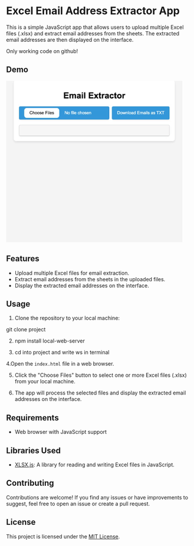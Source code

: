 # Excel Email Address Extractor App

This is a simple JavaScript app that allows users to upload multiple Excel files (.xlsx) and extract email addresses from the sheets. The extracted email addresses are then displayed on the interface.

Only working code on github!

## Demo
![](https://github.com/alpozkanm/XLSX-Email-Extractor-App/blob/master/demo.gif)

## Features

- Upload multiple Excel files for email extraction.
- Extract email addresses from the sheets in the uploaded files.
- Display the extracted email addresses on the interface.

## Usage

1. Clone the repository to your local machine:

git clone project

2. npm install local-web-server

3. cd into project and write ws in terminal

4.Open the `index.html` file in a web browser.

5. Click the "Choose Files" button to select one or more Excel files (.xlsx) from your local machine.

6. The app will process the selected files and display the extracted email addresses on the interface.

## Requirements

- Web browser with JavaScript support

## Libraries Used

- [XLSX.js](xlsx.full.min.js): A library for reading and writing Excel files in JavaScript.

## Contributing

Contributions are welcome! If you find any issues or have improvements to suggest, feel free to open an issue or create a pull request.

## License

This project is licensed under the [MIT License](LICENSE).
